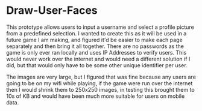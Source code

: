 # Draw-User-Faces

This prototype allows users to input a username and select a profile picture from a predefined selection. 
I wanted to create this as it will be used in a future game I am making, and figured it'd be easier to make each page separately and then bring it all together.
There are no passwords as the game is only ever ran locally and uses IP Addresses to verify users. This would never work over the internet and would need a different solution if I did, but that would only have to be some other unique identifier per user.
  
The images are very large, but I figured that was fine because any users are going to be on my wifi while playing, if the game were run over the internet then I would shrink them to 250x250 images, in testing this brought them to 10s of KB and would have been much more suitable for users on mobile data.

